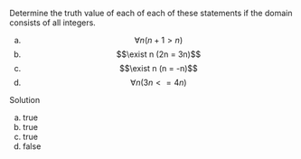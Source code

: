 Determine the truth value of each of each of these statements if the domain consists of all integers.

1. $$\forall n (n + 1 > n)$$
1. $$\exist n (2n = 3n)$$
1. $$\exist n (n = -n)$$
1. $$\forall n (3n <= 4n)$$

Solution

1. true
1. true
1. true
1. false

<style type="text/css">
    ol { list-style-type: lower-alpha; }
</style>
